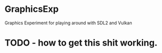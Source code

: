 # GraphicsExp

Graphics Experiment for playing around with SDL2 and Vulkan

# TODO - how to get this shit working.